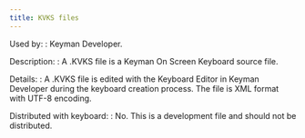 ```yaml
---
title: KVKS files
---
```


Used by:
:   <span class="application">Keyman Developer</span>.

Description:
:   A .KVKS file is a Keyman On Screen Keyboard source file.

Details:
:   A .KVKS file is edited with the Keyboard Editor in
    <span class="application">Keyman Developer</span> during the
    keyboard creation process. The file is XML format with UTF-8
    encoding.

Distributed with keyboard:
:   No. This is a development file and should not be distributed.

